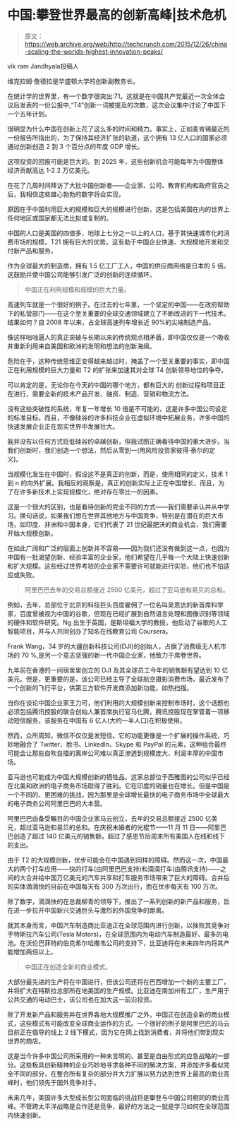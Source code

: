 # 中国:攀登世界最高的创新高峰|技术危机

> 原文：<https://web.archive.org/web/http://techcrunch.com/2015/12/26/china-scaling-the-worlds-highest-innovation-peaks/>

vik ram Jandhyala投稿人

维克拉姆·詹德拉是华盛顿大学的创新副教务长。

在统计学的世界里，有一个数字很突出:71。这就是在中国共产党最近一次全体会议后发表的一份公报中,“T4”创新一词被提及的次数，这次会议集中讨论了中国下一个五年计划。

很明显为什么中国在创新上花了这么多的时间和精力。事实上，正如麦肯锡最近的一份报告所指出的，为了保持其经济扩张的轨道，这个拥有 13 亿人口的国家必须通过创新创造 2 到 3 个百分点的年度 GDP 增长。

这项投资的回报可能是巨大的。到 2025 年，这些创新机会可能每年为中国整体经济贡献高达 1-2.2 万亿美元。

在花了几周时间拜访了大批中国创新者——企业家、公司、教育机构和政府官员之后，我相信这些雄心勃勃的数字将会实现。

原因在于中国利用巨大的规模和巨大的规模进行创新，这是包括美国在内的世界上任何地区或国家都无法比拟或复制的。

中国的人口是美国的四倍多，地球上七分之一以上的人口，基于其快速城市化的消费市场的规模，T21 拥有巨大的优势。这有助于中国企业快速、大规模地开发和交付新产品和服务。

作为全球最大的制造商，拥有 1.5 亿工厂工人，中国的供应商网络是日本的 5 倍。这鼓励并使中国公司能够引发广泛的创新的连续循环。

> 中国正在利用规模和规模的巨大力量。

高速列车就是一个很好的例子。在过去的七年里，一个坚定的中国——在政府帮助下的私营部门——在这个至关重要的全球交通领域建立了不断改进的下一代技术。结果如何？自 2008 年以来，占全球高速列车增长近 90%的尖端制造产品。

像这样咄咄逼人的真正突破与长期以来的传统观点相矛盾，即中国仅仅是一个吸收并重新利用来自美国和欧洲的发明和想法的创新海绵。

危险在于，这种传统思维正变得越来越过时，掩盖了一个至关重要的事实，即中国正在利用规模的巨大力量和 T2 的扩张来加速其对全球 T4 创新领导地位的争夺。

可以肯定的是，无论你在今天的中国的哪个地方，都有巨大的 创新过程和项目正在进行，需要全新的技术产品开发、融资、制造、营销和物流方法。

没有这些突破性的系统，年复一年增长 10 倍是不可能的，这是许多中国公司设定的标准目标。而且，不像硅谷的许多科技企业在虚拟环境中拓展业务，许多中国的快速发展企业正在现实世界中发展壮大。

我并没有以任何方式贬低硅谷的卓越创新，但我试图正确看待中国的重大进步。当我们创新时，我们创造一个想法，然后从零到一(用风险投资家彼得·泰尔的定义)。

当规模化发生在中国时，假设这不是真正的创新，而是，使用相同的定义，技术 1 到 n 的向外扩展。我相反的观察是，真正的创新实际上正在中国增长，而且，为了在许多新技术上实现规模化，绝对存在零比一的因素。

这是一个很大的区别，也是看待创新的完全不同的方式——我们需要承认并从中学习。换句话说，如果我们想在世界其他地方与中国竞争，特别是在潜在的巨大市场，如印度、非洲和中国本身，它们代表了 21 世纪最肥沃的商业机会，我们需要开始大规模创新。

在如此广阔和广泛的层面上创新并不容易——因为我们还没有做到这一点，也因为中国有一批渴望创新、经验丰富的企业家，他们希望在几乎每一个大陆上快速创新和扩大规模。这些经过世界考验的企业家不需要许可就能进行实验，他们也不怕适应或失败。

> 阿里巴巴去年的交易总额接近 2500 亿美元，超过了亚马逊和易贝的总和。

例如，去年，总部位于北京的科技巨头百度雇佣了一位名叫吴恩达的新首席科学家，百度曾被视为中国的谷歌，但现在已经扩展到自然语言处理和图像识别等领域的硬件和软件研究。Ng 出生于英国，是斯坦福大学的教授，他启动了谷歌的人工智能项目，并与人共同创办了知名在线教育公司 Coursera。

Frank Wang，34 岁的大疆创新科技公司(DJI)的创始人，占据了消费级无人机市场的 70 %,是另一个意志坚强的新一代中国企业家，他致力于席卷世界。

九年前在香港的一间宿舍里创立的 DJI 及其全球员工今年的销售额有望达到 10 亿美元。但是，更重要的是，该公司已经主导了全球航空摄影消费市场，最近发布了一个创新的飞行平台，供第三方软件开发商添加新功能，如热扫描。

当你在谈论中国企业家王力可，他们利用的大规模创新来控制市场时，这个话题也必须包括腾讯控股的联合创始人兼首席执行官马化腾，腾讯控股现在掌管着一项移动短信服务，该服务在中国有 6 亿人(大约一半人口)在积极使用。

然而，众所周知，微信不仅仅是发短信。它的功能更像是一个扩展的操作系统，巧妙地融合了 Twitter、脸书、LinkedIn、Skype 和 PayPal 的元素，这种组合最终可能会让那些自吹自擂的离岸公司难以真正渗透到规模庞大、利润丰厚的中国市场。

亚马逊也可能成为中国大规模创新的牺牲品。这家总部位于西雅图的公司似乎已经在北美和欧洲的电子商务市场取得了胜利。它在印度的销量也在增长。但是中国是一个不同的、更困难的挑战，因为那里是全球增长最快的电子商务市场中全球最大的电子商务公司阿里巴巴的大本营。

阿里巴巴由备受瞩目的中国企业家马云创立，去年的交易总额接近 2500 亿美元，超过亚马逊和易贝的总和。在庆祝未婚者的光棍节——11 月 11 日——阿里巴巴创造了超过 140 亿美元的销售额，超过了感恩节后周末所有美国人在线和线下的支出。

由于 T2 的大规模创新，优步可能会在中国遇到同样的障碍。然而这一次，中国最大的两个打车应用——快的打车(由阿里巴巴支持)和滴滴打车(由腾讯支持)——之间的大合并给中国万亿美元的汽车共享和打车服务市场带来了巨大的障碍。合并后的实体滴滴快的目前在中国每天有 300 万次出行，而在优步每天有 100 万次。

除了数字，滴滴快的在总裁柳青的领导下，推出了一系列创新的新产品和服务，旨在进一步拉开中国新兴交通巨头与激烈的外国竞争的距离。

就其本身而言，中国汽车制造商比亚迪正在全球范围内进行创新，以挫败其竞争对手特斯拉汽车公司(Tesla Motors)，在全球范围内为电动汽车制造最好、最多的电池。在沃伦巴菲特的伯克希尔哈撒韦公司的支持下，比亚迪将在未来四年内将其产能增加两倍以上。

> 中国正在创造全新的商业模式。

大部分最先进的生产将在中国进行，但该公司还将在巴西增加一个新的主要工厂，并将扩大在特斯拉总部所在地美国的生产规模。比亚迪在南加州有工厂，生产用于公共交通的电动巴士，该公司也在加大这一前沿投资。

除了开发新产品和服务并在世界各地大规模推广之外，中国正在创造全新的商业模式，这些模式有可能改变全球商业运作的方式。一个很好的例子是阿里巴巴的马云目前正在倡导的线上 2 线下模式，因为它在网上找到消费者，并将他们带到现实世界的商店。

这是当今许多中国公司所采用的一种未言明的、甚至是自由形式的应急战略的一部分。这些极具创新精神的企业巧妙地寻求各种不同的解决方案，并添加许多看似完全不同的部分，在整合所有复杂的部分并大力扩展以努力达到世界上最高的商业高峰时，他们领先于国外竞争对手。

未来几年，美国许多大型成长型公司面临的挑战将是攀登与中国公司相同的商业高峰。不管跨太平洋战略是合作还是竞争，最好的方法之一就是学习如何在全球范围内快速创新。